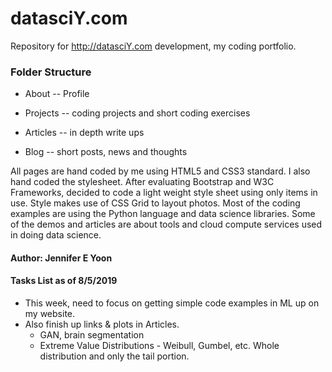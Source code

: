# datasciY.com
Repository for http://datasciY.com development, my coding portfolio.

### Folder Structure

 * About -- Profile
 
 * Projects -- coding projects and short coding exercises
 
 * Articles -- in depth write ups
 
 * Blog -- short posts, news and thoughts
 
 All pages are hand coded by me using HTML5 and CSS3 standard.  I also hand coded the stylesheet.  After evaluating Bootstrap and W3C  Frameworks, decided to code a light weight style sheet using only items in use.  Style makes use of CSS Grid to layout photos.  Most of the coding examples are using the Python language and data science libraries.  Some of the demos and articles are about tools and cloud compute services used in doing data science.
 
 #### Author: Jennifer E Yoon  
 
 #### Tasks List as of 8/5/2019  
 
 * This week, need to focus on getting simple code examples in ML up on my website.
 * Also finish up links & plots in Articles.  
   * GAN, brain segmentation
   * Extreme Value Distributions - Weibull, Gumbel, etc.  Whole distribution and only the tail portion.
